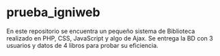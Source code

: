 # prueba_igniweb
En este repositorio se encuentra un pequeño sistema de Biblioteca realizado en PHP, CSS, JavaScript y algo de Ajax.
Se entrega la BD con 3 usuarios y datos de 4 libros para probar su eficiencia.
